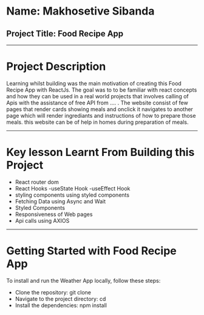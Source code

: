 
# Name: **Makhosetive Sibanda**
## Project Title: **Food Recipe App**
-----------------------------------------------------------------------------------------------------------------------------------------------------------------------
# Project Description 

Learning whilst building was the main motivation of creating this Food Recipe App with ReactJs. The goal was to to be familiar with react concepts and how they can be used in a real world projects that involves calling of Apis with the assistance of free API from .... . The website consist of few pages that render cards showing meals and onclick it navigates to another page which will render ingrediants and instructions of how to prepare those meals. this website can be of help in homes during preparation of meals.

-----------------------------------------------------------------------------------------------------------------------------------------------------------------------
# Key lesson Learnt From Building this Project

+ React router dom
+ React Hooks
-useState Hook
-useEffect Hook
+ styling components using styled components 
+ Fetching Data using Async and Wait
+ Styled Components
+ Responsiveness of Web pages
+ Api calls using AXIOS
-----------------------------------------------------------------------------------------------------------------------------------------------------------------------
# Getting Started with Food Recipe App
To install and run the Weather App locally, follow these steps:
+ Clone the repository: git clone 
+ Navigate to the project directory: cd 
+ Install the dependencies: npm install
